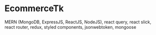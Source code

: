 # EcommerceTk
MERN (MongoDB, ExpressJS, ReactJS, NodeJS), react query, react slick, react router, redux, styled components, jsonwebtoken, mongoose
